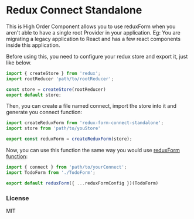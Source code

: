 # Redux Connect Standalone
This is High Order Component allows you to use reduxForm when you aren't able to have a single root Provider in your application. Eg: You are migrating a legacy application to React and has a few react components inside this application.

Before using this, you need to configure your redux store and export it, just like below.

```js
import { createStore } from 'redux';
import rootReducer 'path/to/rootReducer';

const store = createStore(rootReducer)
export default store;
```

Then, you can create a file named connect, import the store into it and generate you connect function:

```js
import createReduxForm from 'redux-form-connect-standalone';
import store from 'path/to/youStore'

export const reduxForm = createReduxForm(store);
```

Now, you can use this function the same way you would use [reduxForm function](https://github.com/erikras/redux-form/):

```jsx
import { connect } from 'path/to/yourConnect';
import TodoForm from './TodoForm';

export default reduxForm({ ...reduxFormConfig })(TodoForm)
```


### License
MIT
